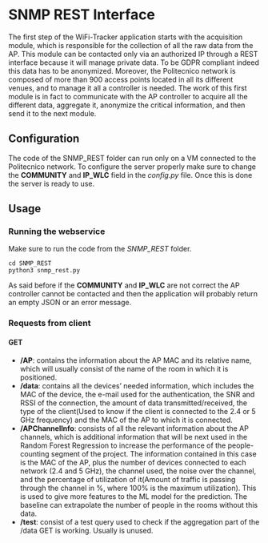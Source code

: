 # SNMP REST Interface
The first step of the WiFi-Tracker application starts with the acquisition module, which is responsible for the collection of all the raw data from the AP. This module can be contacted only via an authorized IP through a REST interface because it will manage private data. To be GDPR compliant indeed this data has to be anonymized.
Moreover, the Politecnico network is composed of more than 900 access points located in all its different venues, and to manage it all a controller is needed. The work of this first module is in fact to communicate with the AP controller to acquire all the different data, aggregate it, anonymize the critical information, and then send it to the next module.

## Configuration
The code of the SNMP_REST folder can run only on a VM connected to the Politecnico network.
To configure the server properly make sure to change the **COMMUNITY** and **IP_WLC** field in the *config.py* file.
Once this is done the server is ready to use.

## Usage
### Running the webservice
Make sure to run the code from the *SNMP_REST* folder.
```
cd SNMP_REST
python3 snmp_rest.py
```
As said before if the **COMMUNITY** and **IP_WLC** are not correct the AP controller cannot be contacted and then the application will probably return an empty JSON or an error message.

### Requests from client
#### GET
- **/AP**: contains the information about the AP MAC and its relative name, which will usually consist of the name of the room in which it is positioned.
- **/data**: contains all the devices’ needed information, which includes the MAC of the device, the e-mail used for the authentication, the SNR and RSSI of the connection, the amount of data transmitted/received, the type of the client(Used to know if the client is connected to the 2.4 or 5 GHz frequency) and the MAC of the AP to which it is connected.
- **/APChannelInfo**: consists of all the relevant information about the AP channels, which is additional information that will be next used in the Random Forest Regression to increase the performance of the people-counting segment of the project. The information contained in this case is the MAC of the AP, plus the number of devices connected to each network (2.4 and 5 GHz), the channel used, the noise over the channel, and the percentage of utilization of it(Amount of traffic is passing through the channel in %, where 100% is the maximum utilization). This is used to give more features to the ML model for the prediction. The baseline can extrapolate the number of people in the rooms without this data.
- **/test**: consist of a test query used to check if the aggregation part of the /data GET is working. Usually is unused.
